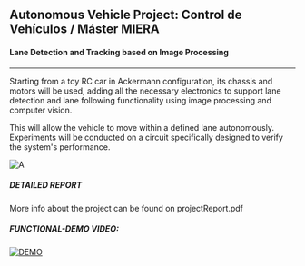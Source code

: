 ## Autonomous Vehicle Project: Control de Vehículos / Máster MIERA
#### Lane Detection and Tracking based on Image Processing
---
Starting from a toy RC car in Ackermann configuration, its chassis and motors will be used, adding all the necessary electronics to support lane detection and lane following functionality using image processing and computer vision. 

This will allow the vehicle to move within a defined lane autonomously. Experiments will be conducted on a circuit specifically designed to verify the system's performance.

![A](imgs/Imagen1.jgp)

##### DETAILED REPORT
More info about the project can be found on projectReport.pdf

##### FUNCTIONAL-DEMO VIDEO: 
[![DEMO](https://img.youtube.com/vi/KA64yNy_8x4/0.jpg)](https://www.youtube.com/watch?v=KA64yNy_8x4)


